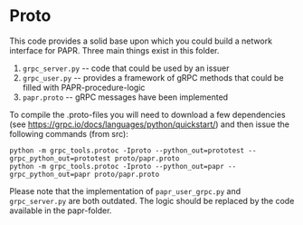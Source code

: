 # Proto

This code provides a solid base upon which you could build a network interface for PAPR. Three main things exist in this folder.
1. `grpc_server.py` -- code that could be used by an issuer
2. `grpc_user.py` -- provides a framework of gRPC methods that could be filled with PAPR-procedure-logic
3. `papr.proto` -- gRPC messages have been implemented

To compile the .proto-files you will need to download a few dependencies (see https://grpc.io/docs/languages/python/quickstart/) and then issue the following commands (from src):

```
python -m grpc_tools.protoc -Iproto --python_out=prototest --grpc_python_out=prototest proto/papr.proto
python -m grpc_tools.protoc -Iproto --python_out=papr --grpc_python_out=papr proto/papr.proto
```

Please note that the implementation of `papr_user_grpc.py` and `grpc_server.py` are both outdated. The logic should be replaced by the code available in the papr-folder.